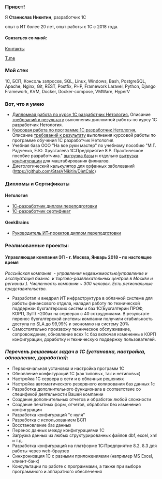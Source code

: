 ### Привет!

Я <b>Станислав Никитин</b>, разработчик 1С

опыт в ИТ более 20 лет, опыт работы с 1С с 2018 года.

#### Связаться со мной:
[Контакты](https://stasvnikitin.taplink.ws)

[T.me](https://t.me/StasVNikitin)

### Мой стек

1С, БСП, Консоль запросов, SQL, Linux, Windows, Bash, PostgreSQL, Apache, Nginx, Git, REST, Postfix, PHP, Framework Laravel, Python, Django Framework,  KVM, Docker, Docker-compose, VMWare, HyperV

### Вот, что я умею

- [Дипломная работа по курсу 1С разработчик Нетология.](https://github.com/StasVNikitin/StasVNikitin/blob/main/Diplomnaja_rabota_IT_Firma_NikitinSV_Netology.dt) Описание [требований к результату](https://github.com/netology-code/1c-homeworks/blob/master/diploma-c-reqs.md) выполнения дипломной работы по курсу 1С разработчик Нетология.
- [Курсовая работа по программе 1С разработчик Нетология.](https://github.com/StasVNikitin/StasVNikitin/blob/main/Kursovay_rabota_Nikitin_SV_Netology.dt) Описание [требований к результату](https://github.com/netology-code/applied_development/blob/master/diploma-b-reqs.md) выполнения курсовой работы по программе обучения 1С разработчик Нетология.
- Учебная база ООО "На все руки мастер" по учебному пособию "М.Г. Радченко, Е.Ю. Хрусталева 1С:Предприятие 8.P. Практическое пособие разработчика." [выгрузка базы](https://github.com/StasVNikitin/StasVNikitin/blob/main/NaVseRukiMaster.dt) и отдельно [выгрузка конфигурации](https://github.com/StasVNikitin/StasVNikitin/blob/main/NaVseRukiMaster_for_filial.cf) для маштабирования филиалов.
- Диетологический калькулятор для орфанных заболеваний (https://github.com/StasVNikitin/DietCalc)

### Дипломы и Сертификаты 
#### Нетология
- [1С-разработчик диплом переподготовки](https://github.com/StasVNikitin/StasVNikitin/blob/main/Diplom_1C_Dev_Netology.pdf)
- [1C-разработчик сертификат](https://github.com/StasVNikitin/StasVNikitin/blob/main/1C_dev_Netology.pdf)

#### GeekBrains
- [Руководитель ИТ-проектов диплом переподготовки](https://github.com/StasVNikitin/StasVNikitin/blob/main/Diplom_PM_GB.pdf)


### Реализованные проекты:
#### Управляющая компания ЭП - г. Москва, Январь 2018 – по настоящее время
*Российская компания  - управления недвижимостью(управление и эксплуатация бизнес  и торгово-развлекательных центров в Москве и регионах ). Численность компании ~ 300 человек. Есть региональные представительство.*
- Разработал и внедрил ИТ инфраструктура в облачной системе для работы финансового отдела, наладил работу по технической поддержки бухгалтерских систем и баз 1С(Бухгалтерии ПРОФ, КОРП, ЗуП) ~20баз на серверах с 40 сотрудниками. В результате перенос бухгалтерской системы компании получили стабильность доступа по SLA до 99,99% и экономию на систему 20%
- Самостоятельно произвожу техническое обслуживание, сопровождение, обновление всех 1с баз включая измененные КОРП конфигурации, доработку и техническую поддержку пользователей.

### ***Перечень решаемых задач в 1С (установка, настройка, обновление, доработка):***
- Первоначальная установка и настройка программ 1С
- Обновление конфигураций 1С (как типовых, так и нетиповых)
- Настройка 1С сервера в сети и в облачных решениях
- Настройка автоматического резервного копирования баз данных 1с
- Разработка дополнительного функционала в соответствие со спецификой деятельности Вашей компании
- Создание дополнительных отчетов и обработок любой сложности
- Создание печатных форм, отчетов, обработок без изменения конфигурации
- Разработка конфигураций "с нуля"
- Разработка с использованием БСП 
- Восстановление баз данных
- Перенос данных между конфигурациями 1С
- Загрузка данных из любых структурированных файлов dbf, excel, xml и т.д.
- Разработка конфигураций на платформе 1С:Предприятие 8.2, 8.3 для работы через web-браузер
- Синхронизация 1С с разными приложенияеми (например MS Excel, клиент-банк)
- Консультации по работе с программами, а также при выборе программного и аппаратного обеспечения
